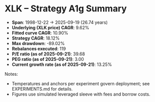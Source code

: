 # XLK – Strategy A1g Summary

- **Span**: 1998-12-22 → 2025-09-19 (26.74 years)
- **Underlying (XLK price) CAGR**: 9.62%
- **Fitted curve CAGR**: 10.90%
- **Strategy CAGR**: 18.12%
- **Max drawdown**: -89.02%
- **Rebalances executed**: 119
- **P/E ratio (as of 2025-09-21)**: 39.68
- **PEG ratio (as of 2025-09-21)**: 3.00
- **Current growth rate (as of 2025-09-21)**: 13.25%

Notes:

- Temperatures and anchors per experiment govern deployment; see EXPERIMENTS.md for details.
- Figures use simulated leveraged sleeve with fees and borrow costs.
